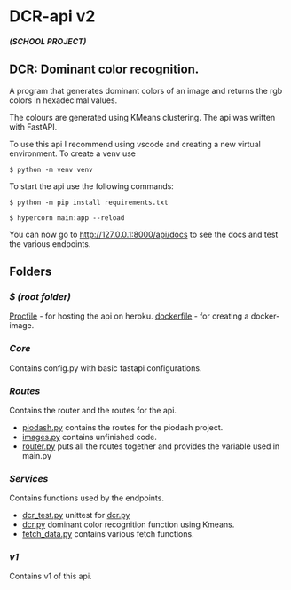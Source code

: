 # DCR-api v2
#### *(SCHOOL PROJECT)* 
## DCR: Dominant color recognition.

A program that generates dominant colors of an image and returns the rgb colors in hexadecimal values.

The colours are generated using KMeans clustering.
The api was written with FastAPI.

To use this api I recommend using vscode and creating a new virtual environment.
To create a venv use
```terminal
$ python -m venv venv
```

To start the api use the following commands:
```terminal
$ python -m pip install requirements.txt
```
```terminal
$ hypercorn main:app --reload
```
You can now go to http://127.0.0.1:8000/api/docs to see the docs and test the various endpoints.

## Folders

### _$ (root folder)_
[Procfile](Procfile) - for hosting the api on heroku.
[dockerfile](dockerfile) - for creating a docker-image.

### _Core_
Contains config.py with basic fastapi configurations.

### _Routes_
Contains the router and the routes for the api. 
- [piodash.py](/routes/piodash.py) contains the routes for the piodash project.
- [images.py](/routes/images.py) contains unfinished code.
- [router.py](/routes/router.py) puts all the routes together and provides the variable used in main.py

### _Services_
Contains functions used by the endpoints.
- [dcr_test.py](/services/) unittest for [dcr.py](/services/dcr.py)
- [dcr.py](/services/dcr.py) dominant color recognition function using Kmeans.
- [fetch_data.py](/services/fetch_data.py) contains various fetch functions.

### _v1_
Contains v1 of this api.
